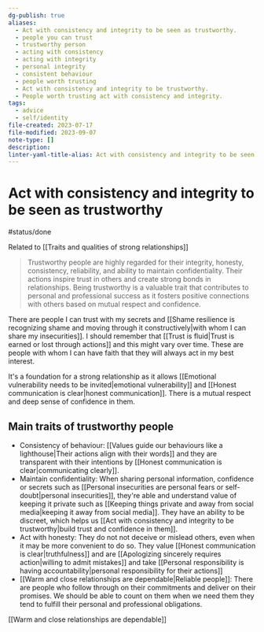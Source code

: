 ```yaml
---
dg-publish: true
aliases:
  - Act with consistency and integrity to be seen as trustworthy.
  - people you can trust
  - trustworthy person
  - acting with consistency
  - acting with integrity
  - personal integrity
  - consistent behaviour
  - people worth trusting
  - Act with consistency and integrity to be trustworthy.
  - People worth trusting act with consistency and integrity.
tags:
  - advice
  - self/identity
file-created: 2023-07-17
file-modified: 2023-09-07
note-type: []
description: 
linter-yaml-title-alias: Act with consistency and integrity to be seen as trustworthy.
---
```


# Act with consistency and integrity to be seen as trustworthy

#status/done

Related to [[Traits and qualities of strong relationships]]

> Trustworthy people are highly regarded for their integrity, honesty, consistency, reliability, and ability to maintain confidentiality. Their actions inspire trust in others and create strong bonds in relationships. Being trustworthy is a valuable trait that contributes to personal and professional success as it fosters positive connections with others based on mutual respect and confidence.

There are people I can trust with my secrets and [[Shame resilience is recognizing shame and moving through it constructively|with whom I can share my insecurities]]. I should remember that [[Trust is fluid|Trust is earned or lost through actions]] and this might vary over time. These are people with whom I can have faith that they will always act in my best interest.

It's a foundation for a strong relationship as it allows [[Emotional vulnerability needs to be invited|emotional vulnerability]] and [[Honest communication is clear|honest communication]]. There is a mutual respect and deep sense of confidence in them.

## Main traits of trustworthy people

- Consistency of behaviour: [[Values guide our behaviours like a lighthouse|Their actions align with their words]] and they are transparent with their intentions by [[Honest communication is clear|communicating clearly]].
- Maintain confidentiality: When sharing personal information, confidence or secrets such as [[Personal insecurities are personal fears or self-doubt|personal insecurities]], they're able and understand value of keeping it private such as [[Keeping things private and away from social media|keeping it away from social media]]. They have an ability to be discreet, which helps us [[Act with consistency and integrity to be trustworthy|build trust and confidence in them]].
- Act with honesty: They do not not deceive or mislead others, even when it may be more convenient to do so. They value [[Honest communication is clear|truthfulness]]  and are [[Apologizing sincerely requires action|willing to admit mistakes]] and take [[Personal responsibility is having accountability|personal responsibility for their actions]]
- [[Warm and close relationships are dependable|Reliable people]]: There are people who follow through on their commitments and deliver on their promises. We should be able to count on them when we need them they tend to fulfill their personal and professional obligations.

[[Warm and close relationships are dependable]]
